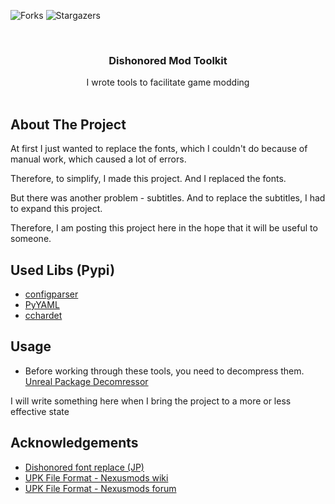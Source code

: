 ![Forks](https://img.shields.io/github/forks/deadYokai/dishonored-toolkit?style=social) ![Stargazers](https://img.shields.io/github/stars/deadYokai/dishonored-toolkit?style=social)

<br/>
<p align="center">
  <h3 align="center">Dishonored Mod Toolkit</h3>

  <p align="center">
    I wrote tools to facilitate game modding
    <br/>
    <br/>
  </p>
</p>


## About The Project

At first I just wanted to replace the fonts, which I couldn't do because of manual work, which caused a lot of errors.

Therefore, to simplify, I made this project. And I replaced the fonts.

But there was another problem - subtitles. And to replace the subtitles, I had to expand this project.

Therefore, I am posting this project here in the hope that it will be useful to someone.

## Used Libs (Pypi)

* [configparser](https://pypi.org/project/configparser/)
* [PyYAML](https://pypi.org/project/PyYAML/)
* [cchardet](https://pypi.org/project/cchardet/)

## Usage

- Before working through these tools, you need to decompress them.  [Unreal Package Decomressor](https://www.gildor.org/downloads)

I will write something here when I bring the project to a more or less effective state

## Acknowledgements

* [Dishonored font replace (JP)](https://awgsfoundry.com/blog-entry-549.html)
* [UPK File Format - Nexusmods wiki](https://wiki.nexusmods.com/index.php/UPK_File_Format_-_XCOM:EU_2012)
* [UPK File Format - Nexusmods forum](https://forums.nexusmods.com/index.php?/topic/1254328-upk-file-format/)

